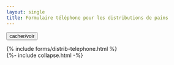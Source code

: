```yaml
---
layout: single
title: Formulaire téléphone pour les distributions de pains
---
```



<button class="collapsible btn btn--inverse"
        id="form-distrib-telephone">cacher/voir</button>
<div class="content"
     id="form-distrib-telephonedata" markdown="1"
     style="display: block">
{% include forms/distrib-telephone.html %}
</div>
{%- include collapse.html -%}
